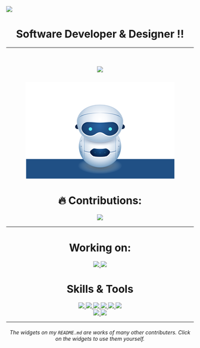 <a href="https://github.com/ESKYoung/shields-io-visitor-counter">
  <img src="https://shields-io-visitor-counter.herokuapp.com/badge?page=Atharva-Maheshwari.Atharva-Maheshwari&style=for-the-badge">
<a>
<h1 align="center">Software Developer & Designer !! </h1><hr>

<h1 align="center">
  <a href="https://git.io/typing-svg">
    <img src="https://readme-typing-svg.herokuapp.com/?lines=Hello,+World+!!;Welcome+to+My+Profile+!;I+am+Atharva+Maheshwari+!!;&center=true&size=27">
  </a>
</h1>

<p align="center">
  <img src="https://github.com/Atharva-Maheshwari/Atharva-Maheshwari/blob/main/robot.svg">
</p>
<h1 align="center"> 🔥 Contributions: </h1>
<p align="center">
  <a href="https://git.io/streak-stats">
    <img src="http://github-readme-streak-stats.herokuapp.com?user=Atharva-Maheshwari&theme=react&background=0d1117&border=666">
  </a>
<hr>

<h1 align="center"> Working on: </h1>
<p align="center">
  <a href="https://github.com/Atharva-Maheshwari/Competitive-Programming">
    <img src="https://github-readme-stats.vercel.app/api/pin/?username=Atharva-Maheshwari&repo=Competitive-Programming&bg_color=0d1117&text_color=FFF&border_color=444">
  </a>
  <a href="https://github.com/Atharva-Maheshwari/Robo_Run_Chrome_Extension">
    <img src="https://github-readme-stats.vercel.app/api/pin/?username=Atharva-Maheshwari&repo=Robo_Run_Chrome_Extension&bg_color=0d1117&text_color=FFF&border_color=444">
  </a>
</p>

<h1 align="center"> Skills & Tools </h1>

<p align="center">
  <a href="https://www.javascript.com/">
    <img src="https://img.shields.io/badge/JavaScript-323330?style=for-the-badge&logo=javascript&logoColor=F7DF1E">
  </a>
    <a href="https://html.com/">
    <img src="https://img.shields.io/badge/HTML-E34F26?style=for-the-badge&logo=HTML5&logoColor=white">
  </a>
    <a href="https://www.w3schools.com/css/">
    <img src="https://img.shields.io/badge/CSS-1572B6?style=for-the-badge&logo=CSS3&logoColor=white">
  </a>
    <a href="https://www.cplusplus.com/doc/tutorial/">
    <img src="https://img.shields.io/badge/C%2B%2B-00599C?style=for-the-badge&logo=C%2B%2B&logoColor=white">
  </a>
    <a href="https://nodejs.org/en/">
    <img src="https://img.shields.io/badge/NODE.JS-339933?style=for-the-badge&logo=Node.js&logoColor=white">
  </a>
  <a href="https://www.sublimetext.com/">
    <img src="https://img.shields.io/badge/sublime%20text-FF9800?&style=for-the-badge&logo=sublime-text&logoColor=white">
  </a>
  <br>
  <a href="https://code.visualstudio.com/">
    <img src="https://img.shields.io/badge/VS%20Code-007ACC?&style=for-the-badge&logo=visual-studio-code&logoColor=white">
  </a>
  <a href="https://reactjs.org/">
    <img src="https://img.shields.io/badge/react-61DAFB?&style=for-the-badge&logo=react&logoColor=121212">
  </a>
</p>

<hr>

<h6 align="center"> The widgets on my <code>README.md</code> are works of many other contributers. Click on the widgets to use them yourself. </h6>
